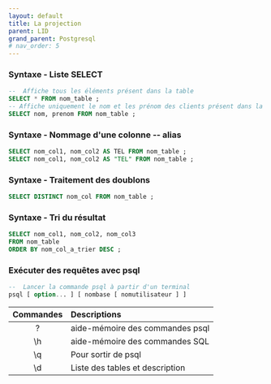 ```yaml
---
layout: default
title: La projection
parent: LID
grand_parent: Postgresql
# nav_order: 5
---
```


### Syntaxe - Liste SELECT

```sql
--  Affiche tous les éléments présent dans la table
SELECT * FROM nom_table ;
-- Affiche uniquement le nom et les prénom des clients présent dans la table
SELECT nom, prenom FROM nom_table ;
```

### Syntaxe - Nommage d'une colonne -- alias

```sql
SELECT nom_col1, nom_col2 AS TEL FROM nom_table ;
SELECT nom_col1, nom_col2 AS "TEL" FROM nom_table ;
```

### Syntaxe - Traitement des doublons

```sql
SELECT DISTINCT nom_col FROM nom_table ;
```

### Syntaxe - Tri du résultat

```sql
SELECT nom_col1, nom_col2, nom_col3
FROM nom_table
ORDER BY nom_col_a_trier DESC ;
```

### Exécuter des requêtes avec psql

```sql
--  Lancer la commande psql à partir d'un terminal
psql [ option... ] [ nombase [ nomutilisateur ] ]
```

| Commandes | Descriptions                    |
| :-------: | :------------------------------ |
|    \?     | aide-mémoire des commandes psql |
|    \h     | aide-mémoire des commandes SQL  |
|    \q     | Pour sortir de psql             |
|    \d     | Liste des tables et description |
